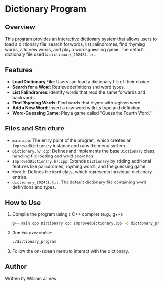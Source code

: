 # Dictionary Program

## Overview
This program provides an interactive dictionary system that allows users to load a dictionary file, search for words, list palindromes, find rhyming words, add new words, and play a word-guessing game. The default dictionary file used is `dictionary_2024S1.txt`.

## Features
- **Load Dictionary File**: Users can load a dictionary file of their choice.
- **Search for a Word**: Retrieve definitions and word types.
- **List Palindromes**: Identify words that read the same forwards and backwards.
- **Find Rhyming Words**: Find words that rhyme with a given word.
- **Add a New Word**: Insert a new word with its type and definition.
- **Word-Guessing Game**: Play a game called "Guess the Fourth Word."

## Files and Structure
- `main.cpp`: The entry point of the program, which creates an `ImprovedDictionary` instance and runs the menu system.
- `Dictionary.h/.cpp`: Defines and implements the base `Dictionary` class, handling file loading and word searches.
- `ImprovedDictionary.h/.cpp`: Extends `Dictionary` by adding additional features like palindromes, rhyming words, and the guessing game.
- `Word.h`: Defines the `Word` class, which represents individual dictionary entries.
- `dictionary_2024S1.txt`: The default dictionary file containing word definitions and types.

## How to Use
1. Compile the program using a C++ compiler (e.g., g++):
   ```sh
   g++ main.cpp Dictionary.cpp ImprovedDictionary.cpp -o dictionary_program
   ```
2. Run the executable:
   ```sh
   ./dictionary_program
   ```
3. Follow the on-screen menu to interact with the dictionary.

## Author
Written by William James

